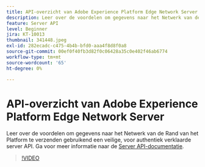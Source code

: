 ```yaml
---
title: API-overzicht van Adobe Experience Platform Edge Network Server
description: Leer over de voordelen om gegevens naar het Netwerk van de Rand van het Platform te verzenden gebruikend een veilige, voor authentiek verklaarde server API.
feature: Server API
level: Beginner
jira: KT-10013
thumbnail: 341448.jpeg
exl-id: 282ecadc-c475-4b4b-bfd0-aaa4f8d8f0a8
source-git-commit: 00ef0f40fb3d82f0c06428a35c0e402f46ab6774
workflow-type: tm+mt
source-wordcount: '65'
ht-degree: 0%

---
```


# API-overzicht van Adobe Experience Platform Edge Network Server

Leer over de voordelen om gegevens naar het Netwerk van de Rand van het Platform te verzenden gebruikend een veilige, voor authentiek verklaarde server API. Ga voor meer informatie naar de [Server API-documentatie](https://experienceleague.adobe.com/docs/experience-platform/edge-network-server-api/overview.html).

>[!VIDEO](https://video.tv.adobe.com/v/341448?learn=on)

